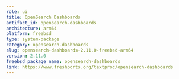 ```yaml
---
role: ui
title: OpenSearch Dashboards
artifact_id: opensearch-dashboards
architecture: arm64
platform: freebsd
type: system-package
category: opensearch-dashboards
slug: opensearch-dashboards-2.11.0-freebsd-arm64
version: 2.11.0
freebsd_package_name: opensearch-dashboards
link: https://www.freshports.org/textproc/opensearch-dashboards
---
```

